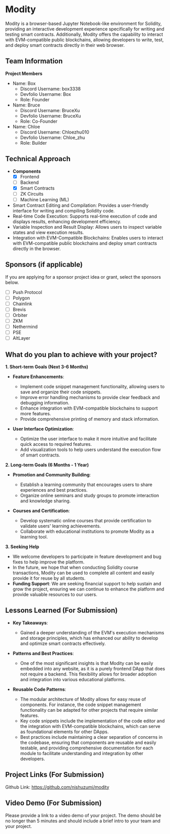 # Modity

Modity is a browser-based Jupyter Notebook-like environment for Solidity, providing an interactive development experience specifically for writing and testing smart contracts. Additionally, Modity offers the capability to interact with EVM-compatible public blockchains, allowing developers to write, test, and deploy smart contracts directly in their web browser.

## Team Information

**Project Members**

- Name: Box
  - Discord Username: box3338
  - Devfolio Username: Box
  - Role: Founder
- Name: Bruce
  - Discord Username: BruceXu
  - Devfolio Username: BruceXu
  - Role: Co-Founder
- Name: Chloe
  - Discord Username: Chloezhu010
  - Devfolio Username: Chloe_zhu
  - Role: Builder

## Technical Approach

- **Components** 
  - [X] Frontend
  - [ ] Backend
  - [X] Smart Contracts
  - [ ] ZK Circuits
  - [ ] Machine Learning (ML)

- Smart Contract Editing and Compilation: Provides a user-friendly interface for writing and compiling Solidity code.
- Real-time Code Execution: Supports real-time execution of code and displays results, enhancing development efficiency.
- Variable Inspection and Result Display: Allows users to inspect variable states and view execution results.
- Integration with EVM-Compatible Blockchains: Enables users to interact with EVM-compatible public blockchains and deploy smart contracts directly in the browser.

## Sponsors (if applicable)

If you are applying for a sponsor project idea or grant, select the sponsors below.

- [ ] Push Protocol
- [ ] Polygon
- [ ] Chainlink
- [ ] Brevis
- [ ] Orbiter
- [ ] ZKM
- [ ] Nethermind
- [ ] PSE
- [ ] AltLayer

## What do you plan to achieve with your project?
**1. Short-term Goals (Next 3-6 Months)**

- **Feature Enhancements**:
  - Implement code snippet management functionality, allowing users to save and organize their code snippets.
  - Improve error handling mechanisms to provide clear feedback and debugging information.
  - Enhance integration with EVM-compatible blockchains to support more features.
  - Provide comprehensive printing of memory and stack information.
  
- **User Interface Optimization**:
  - Optimize the user interface to make it more intuitive and facilitate quick access to required features.
  - Add visualization tools to help users understand the execution flow of smart contracts.

**2. Long-term Goals (6 Months - 1 Year)**

- **Promotion and Community Building**:
  - Establish a learning community that encourages users to share experiences and best practices.
  - Organize online seminars and study groups to promote interaction and knowledge sharing.
  
- **Courses and Certification**:
  - Develop systematic online courses that provide certification to validate users' learning achievements.
  - Collaborate with educational institutions to promote Modity as a learning tool.

**3. Seeking Help**

- We welcome developers to participate in feature development and bug fixes to help improve the platform.
- In the future, we hope that when conducting Solidity course transactions, Modity can be used to complete all content and easily provide it for reuse by all students.
- **Funding Support**: We are seeking financial support to help sustain and grow the project, ensuring we can continue to enhance the platform and provide valuable resources to our users.

## Lessons Learned (For Submission)

- **Key Takeaways**:
  - Gained a deeper understanding of the EVM's execution mechanisms and storage principles, which has enhanced our ability to develop and optimize smart contracts effectively.

- **Patterns and Best Practices**:
  - One of the most significant insights is that Modity can be easily embedded into any website, as it is a purely frontend DApp that does not require a backend. This flexibility allows for broader adoption and integration into various educational platforms.

- **Reusable Code Patterns**:
  - The modular architecture of Modity allows for easy reuse of components. For instance, the code snippet management functionality can be adapted for other projects that require similar features.
  - Key code snippets include the implementation of the code editor and the integration with EVM-compatible blockchains, which can serve as foundational elements for other DApps.
  - Best practices include maintaining a clear separation of concerns in the codebase, ensuring that components are reusable and easily testable, and providing comprehensive documentation for each module to facilitate understanding and integration by other developers.

## Project Links (For Submission)

Github Link: https://github.com/nishuzumi/modity

## Video Demo (For Submission)

Please provide a link to a video demo of your project. The demo should be no longer than 5 minutes and should include a brief intro to your team and your project.
